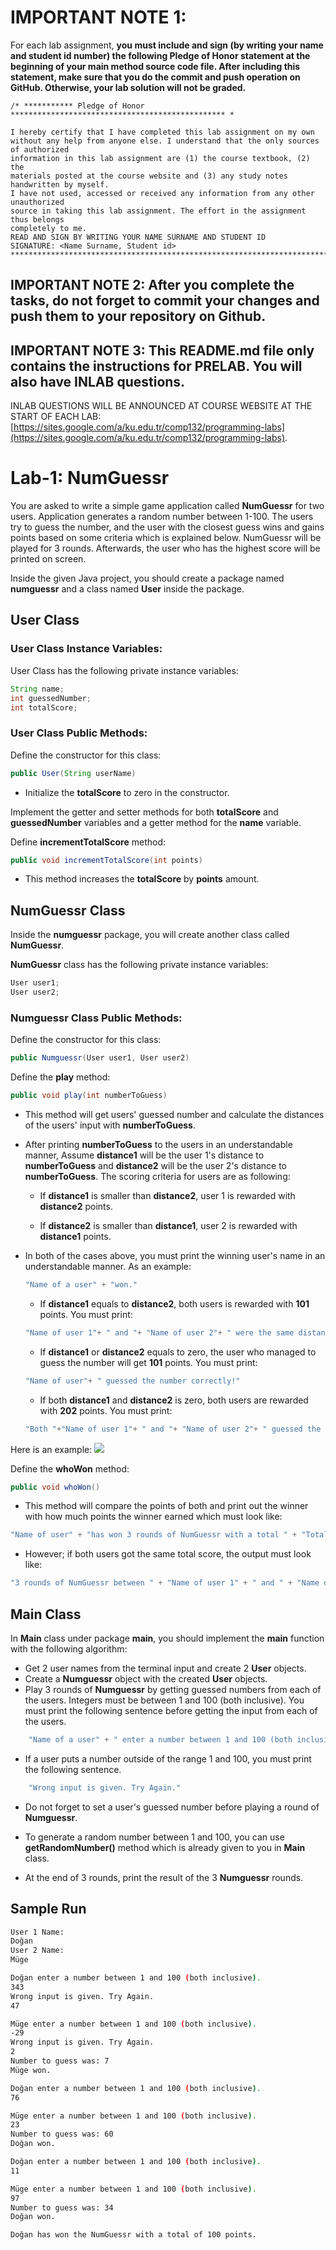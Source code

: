# IMPORTANT NOTE 1:
For each lab assignment, **you must include and sign (by writing your name and student id number) the following Pledge of Honor statement at the beginning of your main method source code file. After including this statement, make sure that you do the commit and push operation on GitHub. Otherwise, your lab solution will not be graded.**
```
/* *********** Pledge of Honor ************************************************ *

I hereby certify that I have completed this lab assignment on my own
without any help from anyone else. I understand that the only sources of authorized
information in this lab assignment are (1) the course textbook, (2) the
materials posted at the course website and (3) any study notes handwritten by myself.
I have not used, accessed or received any information from any other unauthorized
source in taking this lab assignment. The effort in the assignment thus belongs
completely to me.
READ AND SIGN BY WRITING YOUR NAME SURNAME AND STUDENT ID
SIGNATURE: <Name Surname, Student id>
********************************************************************************/
```

## IMPORTANT NOTE 2: After you complete the tasks, do not forget to commit your changes and push them to your repository on Github.

## IMPORTANT NOTE 3: This README.md file only contains the instructions for PRELAB. You will also have INLAB questions.

INLAB QUESTIONS WILL BE ANNOUNCED AT COURSE WEBSITE AT THE START OF EACH LAB: [https://sites.google.com/a/ku.edu.tr/comp132/programming-labs](https://sites.google.com/a/ku.edu.tr/comp132/programming-labs).

# Lab-1: NumGuessr

You are asked to write a simple game application called **NumGuessr** for two users. Application generates a random number between 1-100. The users try to guess the number, and the user with the closest guess wins and gains points based on some criteria which is explained below. NumGuessr will be played for 3 rounds. Afterwards, the user who has the highest score will be printed on screen.

Inside the given Java project, you should create a package named **numguessr** and a class named **User** inside the package.

## User Class

### User Class Instance Variables:

User Class has the following private instance variables:

```java
String name;
int guessedNumber;
int totalScore;
```

### User Class Public Methods:

Define the constructor for this class:

```java
public User(String userName)
```

+ Initialize the **totalScore** to zero in the constructor.

Implement the getter and setter methods for both **totalScore** and **guessedNumber** variables and a getter method for the **name** variable.

Define **incrementTotalScore** method:

```java
public void incrementTotalScore(int points)
```

+ This method increases the **totalScore** by **points** amount.


## NumGuessr Class

Inside the **numguessr** package, you will create another class called **NumGuessr**.

**NumGuessr** class has the following private instance variables:
```java
User user1;
User user2;
```

### Numguessr Class Public Methods:

Define the constructor for this class:
```java
public Numguessr(User user1, User user2)
```

Define the **play** method:

```java
public void play(int numberToGuess)
```

+ This method will get users' guessed number and calculate the distances of the users' input with **numberToGuess**.

+ After printing **numberToGuess** to the users in an understandable manner, Assume **distance1** will be the user 1's distance to **numberToGuess** and **distance2** will be the user 2's distance to **numberToGuess**. The scoring criteria for users are as following:

    + If **distance1** is smaller than **distance2**, user 1 is rewarded with **distance2** points.

    + If **distance2** is smaller than **distance1**, user 2 is rewarded with **distance1** points.

+ In both of the cases above, you must print the winning user's name in an understandable manner. As an example:

    ```java 
    "Name of a user" + "won." 
    ```

    + If **distance1** equals to **distance2**, both users is rewarded with **101** points. You must print:
    ```java
    "Name of user 1"+ " and "+ "Name of user 2"+ " were the same distance to "+numberToGuess+"!"
    ```

    + If **distance1** or **distance2** equals to zero, the user who managed to guess the number will get **101** points. You must print:
    ```java
    "Name of user"+ " guessed the number correctly!"
    ```

    + If both **distance1** and **distance2** is zero, both users are rewarded with **202** points. You must print:
    ```java
    "Both "+"Name of user 1"+ " and "+ "Name of user 2"+ " guessed the number correctly!"
    ```

Here is an example:
![](https://github.com/Comp132Classroom/Fall2022-Lab1/blob/main/Example_round.jpg)

Define the **whoWon** method:

```java
public void whoWon()
```

+ This method will compare the points of both and print out the winner with how much points the winner earned which must look like:

```java
"Name of user" + "has won 3 rounds of NumGuessr with a total " + "Total score of user 1" + " points."
```
+ However; if both users got the same total score, the output must look like:

```java
"3 rounds of NumGuessr between " + "Name of user 1" + " and " + "Name of user 2" + " were resulted with a tie with both scoring " + "Score of a user" + " points.”
```

## Main Class

In **Main** class under package **main**, you should implement the **main** function with the following algorithm:

+ Get 2 user names from the terminal input and create 2 **User** objects.
+ Create a **Numguessr** object with the created **User** objects.
+ Play 3 rounds of **Numguessr** by getting guessed numbers from each of the users. Integers must be between 1 and 100 (both inclusive). You must print the following sentence before getting the input from each of the users. 

```java
    "Name of a user" + " enter a number between 1 and 100 (both inclusive)."
```
+ If a user puts a number outside of the range 1 and 100, you must print the following sentence.

```java
    "Wrong input is given. Try Again."
```
+ Do not forget to set a user's guessed number before playing a round of **Numguessr**.

+ To generate a random number between 1 and 100, you can use **getRandomNumber()** method which is already given to you in **Main** class. 

+ At the end of 3 rounds, print the result of the 3 **Numguessr** rounds.

## Sample Run 

```bash
User 1 Name:
Doğan
User 2 Name:
Müge

Doğan enter a number between 1 and 100 (both inclusive).
343 
Wrong input is given. Try Again.
47

Müge enter a number between 1 and 100 (both inclusive).
-29
Wrong input is given. Try Again.
2
Number to guess was: 7
Müge won.

Doğan enter a number between 1 and 100 (both inclusive).
76

Müge enter a number between 1 and 100 (both inclusive).
23
Number to guess was: 60
Doğan won.

Doğan enter a number between 1 and 100 (both inclusive).
11

Müge enter a number between 1 and 100 (both inclusive).
97
Number to guess was: 34
Doğan won.

Doğan has won the NumGuessr with a total of 100 points.
```
